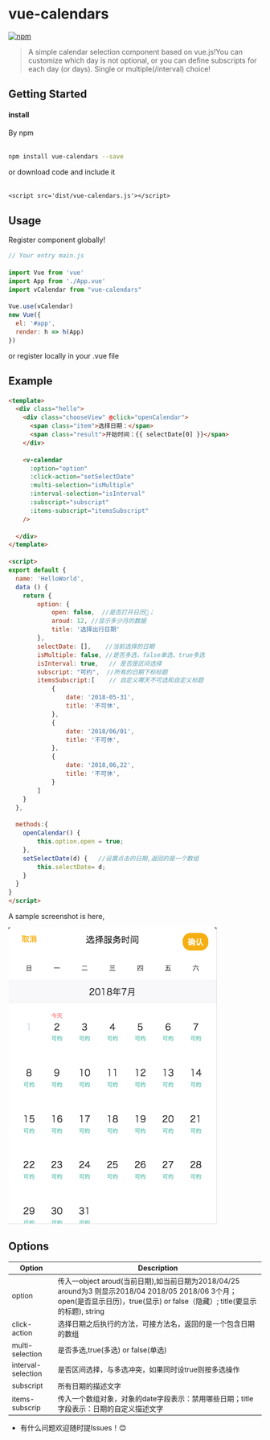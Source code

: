 # vue-calendars

[![npm](https://img.shields.io/npm/v/vue-calendars.svg?maxAge=2592000?style=flat-square)]()
<!-- [![npm](https://img.shields.io/npm/dt/vue-fullcalendar.svg?maxAge=2592000?style=flat-square)]() -->

> A simple calendar selection component based on vue.js!You can customize which day is not optional, or you can define subscripts for each day (or days). Single or multiple(/interval) choice!

## Getting Started


#### install

By npm

``` bash

npm install vue-calendars --save

```

or download code and include it

``` shell

<script src='dist/vue-calendars.js'></script>

```

## Usage

Register component globally!

``` javascript
// Your entry main.js

import Vue from 'vue'
import App from './App.vue'
import vCalendar from "vue-calendars"

Vue.use(vCalendar)
new Vue({
  el: '#app',
  render: h => h(App)
})

```
or register locally in your .vue file

## Example

``` html
<template>
  <div class="hello">
    <div class="chooseView" @click="openCalendar">
      <span class="item">选择日期：</span>
      <span class="result">开始时间：{{ selectDate[0] }}</span>
    </div>
    
    <v-calendar 
      :option="option" 
      :click-action="setSelectDate"
      :multi-selection="isMultiple"
      :interval-selection="isInterval"
      :subscript="subscript"
      :items-subscript="itemsSubscript"
    />
    
  </div>
</template>

<script>
export default {
  name: 'HelloWorld',
  data () {
    return {
        option: {
            open: false,  //是否打开日历📅；
            aroud: 12, //显示多少月的数据
            title: '选择出行日期'
        },
        selectDate: [],    //当前选择的日期
        isMultiple: false, //是否多选，false单选、true多选
        isInterval: true,   // 是否是区间选择
        subscript: "可约",  //所有的日期下标标题
        itemsSubscript:[    // 自定义哪天不可选和自定义标题
            {
                date: '2018-05-31',
                title: '不可休',
            },
            {
                date: '2018/06/01',
                title: '不可休',
            },
            {
                date: '2018,06,22',
                title: '不可休',
            }
        ]
    }
  },
  
  methods:{
    openCalendar() {
        this.option.open = true;
    },
    setSelectDate(d) {   //设置点击的日期,返回的是一个数组
        this.selectDate= d;
    }
  }
}
</script>
```

A sample screenshot is here, 

![vue-calendars example](./src/assets/example1.png)

## Options

Option  | Description
---|---
option | 传入一object aroud(当前日期),如当前日期为2018/04/25 around为3 则显示2018/04 2018/05 2018/06 3个月；open(是否显示日历)，true(显示) or false（隐藏）; title(要显示的标题), string
click-action | 选择日期之后执行的方法，可接方法名，返回的是一个包含日期的数组
multi-selection | 是否多选,true(多选) or false(单选)
interval-selection | 是否区间选择，与多选冲突，如果同时设true则按多选操作
subscript | 所有日期的描述文字
items-subscrip | 传入一个数组对象，对象的date字段表示：禁用哪些日期；title字段表示：日期的自定义描述文字

* 有什么问题欢迎随时提Issues！😊
